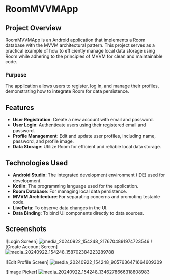 # RoomMVVMApp

## Project Overview
RoomMVVMApp is an Android application that implements a Room database with the MVVM architectural pattern. This project serves as a practical example of how to efficiently manage local data storage using Room while adhering to the principles of MVVM for clean and maintainable code.

### Purpose
The application allows users to register, log in, and manage their profiles, demonstrating how to integrate Room for data persistence.

## Features
- **User Registration**: Create a new account with email and password.
- **User Login**: Authenticate users using their registered email and password.
- **Profile Management**: Edit and update user profiles, including name, password, and profile image.
- **Data Storage**: Utilize Room for efficient and reliable local data storage.

## Technologies Used
- **Android Studio**: The integrated development environment (IDE) used for development.
- **Kotlin**: The programming language used for the application.
- **Room Database**: For managing local data persistence.
- **MVVM Architecture**: For separating concerns and promoting testable code.
- **LiveData**: To observe data changes in the UI.
- **Data Binding**: To bind UI components directly to data sources.


## Screenshots
![Login Screen] ![media_20240922_154248_2176704891974723546](https://github.com/user-attachments/assets/a841269e-f237-4a76-acf4-3e82eaed1a83)  ![Create Account Screen] ![media_20240922_154248_158702384223289788](https://github.com/user-attachments/assets/6fdb5f01-71e3-4a7a-89fd-4ca7a94d00bf)

![Edit Profile Screen] ![media_20240922_154248_9057636471664609309](https://github.com/user-attachments/assets/3587b029-4769-492e-b80a-b4f7e3101129)

![Image Picker]  ![media_20240922_154248_1346278666318808983](https://github.com/user-attachments/assets/69a69296-8e9c-4adf-bfcc-f6532881664e)
